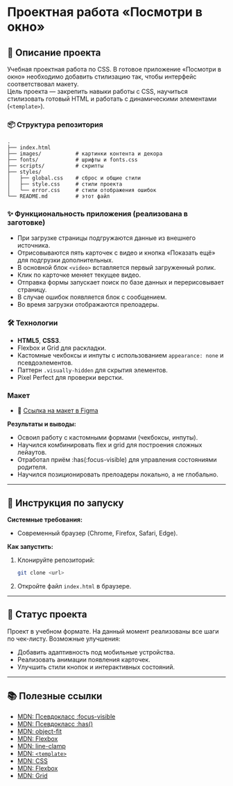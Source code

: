 <h1>Проектная работа «Посмотри в окно»</h1>

## 📖 Описание проекта

Учебная проектная работа по CSS. В готовое приложение «Посмотри в окно» необходимо добавить стилизацию так, чтобы интерфейс соответствовал макету. <br> 
Цель проекта — закрепить навыки работы с CSS, научиться стилизовать готовый HTML и работать с динамическими элементами (`<template>`).

### 📦 Структура репозитория

```
.
├── index.html
├── images/           # картинки контента и декора
├── fonts/            # шрифты и fonts.css
├── scripts/          # скрипты
├── styles/
│   ├── global.css    # сброс и общие стили
│   ├── style.css     # стили проекта
│   └── error.css     # стили отображения ошибок
└── README.md         # этот файл
```

### ✨ Функциональность приложения (реализована в заготовке)

* При загрузке страницы подгружаются данные из внешнего источника.
* Отрисовываются пять карточек с видео и кнопка «Показать ещё» для подгрузки дополнительных.
* В основной блок `<video>` вставляется первый загруженный ролик.
* Клик по карточке меняет текущее видео.
* Отправка формы запускает поиск по базе данных и перерисовывает страницу.
* В случае ошибок появляется блок с сообщением.
* Во время загрузки отображаются прелоадеры.

### 🛠️ Технологии

* **HTML5**, **CSS3**.
* Flexbox и Grid для раскладки.
* Кастомные чекбоксы и инпуты с использованием `appearance: none` и псевдоэлементов.
* Паттерн `.visually-hidden` для скрытия элементов.
* Pixel Perfect для проверки верстки.

### Макет

* 🔗 [Ссылка на макет в Figma](https://www.figma.com/design/ApJjZAA3pBv2tCZM9E2ul2/2-спринт.-Посмотри-в-окно?node-id=1-363&t=A0AVrt9oj3DLkAjn-0)

**Результаты и выводы:**

* Освоил работу с кастомными формами (чекбоксы, инпуты).
* Научился комбинировать flex и grid для построения сложных лейаутов.
* Отработал приём :has(:focus-visible) для управления состояниями родителя.
* Научился позиционировать прелоадеры локально, а не глобально.

---

## 🚀 Инструкция по запуску

**Системные требования:**

* Современный браузер (Chrome, Firefox, Safari, Edge).

**Как запустить:**

1. Клонируйте репозиторий:

   ```bash
   git clone <url>
   ```
2. Откройте файл `index.html` в браузере.

---

## 📌 Статус проекта

Проект в учебном формате. На данный момент реализованы все шаги по чек-листу. Возможные улучшения:

* Добавить адаптивность под мобильные устройства.
* Реализовать анимации появления карточек.
* Улучшить стили кнопок и интерактивных состояний.

---

## 📚 Полезные ссылки

* [MDN: Псевдокласс \:focus-visible](https://developer.mozilla.org/ru/docs/Web/CSS/:focus-visible)
* [MDN: Псевдокласс \:has()](https://developer.mozilla.org/ru/docs/Web/CSS/:has)
* [MDN: object-fit](https://developer.mozilla.org/ru/docs/Web/CSS/object-fit)
* [MDN: Flexbox](https://developer.mozilla.org/ru/docs/Web/CSS/CSS_flexible_box_layout/Basic_concepts_of_flexbox)
* [MDN: line-clamp](https://developer.mozilla.org/ru/docs/Web/CSS/-webkit-line-clamp)
* [MDN: `<template>`](https://developer.mozilla.org/ru/docs/Web/HTML/Element/template)
* [MDN: CSS](https://developer.mozilla.org/ru/docs/Web/CSS)
* [MDN: Flexbox](https://developer.mozilla.org/ru/docs/Web/CSS/CSS_flexible_box_layout/Basic_concepts_of_flexbox)
* [MDN: Grid](https://developer.mozilla.org/ru/docs/Web/CSS/CSS_grid_layout)
